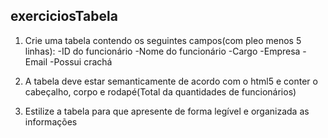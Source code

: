 ## exerciciosTabela
1. Crie uma tabela contendo os seguintes campos(com pleo menos 5 linhas):
-ID do funcionário
-Nome do funcionário
-Cargo
-Empresa
-Email
-Possui crachá

2. A tabela deve estar semanticamente de acordo com o html5 e conter o cabeçalho, corpo e rodapé(Total da quantidades de funcionários)
3. Estilize a tabela para que apresente de forma legível e organizada as informações